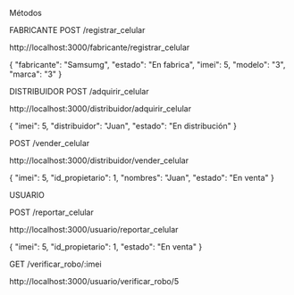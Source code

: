 Métodos

FABRICANTE
POST /registrar_celular

http://localhost:3000/fabricante/registrar_celular

{
  "fabricante": "Samsumg",
  "estado": "En fabrica",
  "imei": 5,
  "modelo": "3",
  "marca": "3"
}

DISTRIBUIDOR
POST /adquirir_celular

http://localhost:3000/distribuidor/adquirir_celular

{
  "imei": 5,
  "distribuidor": "Juan",
  "estado": "En distribución"
}

POST /vender_celular

http://localhost:3000/distribuidor/vender_celular

{
  "imei": 5,
  "id_propietario": 1,
  "nombres": "Juan",
  "estado": "En venta"
}

USUARIO

POST /reportar_celular

http://localhost:3000/usuario/reportar_celular

{
  "imei": 5,
  "id_propietario": 1,
  "estado": "En venta"
}

GET /verificar_robo/:imei

http://localhost:3000/usuario/verificar_robo/5